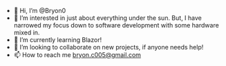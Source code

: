 - 👋 Hi, I’m @Bryon0
- 👀 I’m interested in just about everything under the sun. But, I have narrowed my focus down to software development with some hardware mixed in.
- 🌱 I’m currently learning Blazor!
- 💞️ I’m looking to collaborate on new projects, if anyone needs help!
- 📫 How to reach me bryon.c005@gmail.com

<!---
Bryon0/Bryon0 is a ✨ special ✨ repository because its `README.md` (this file) appears on your GitHub profile.
You can click the Preview link to take a look at your changes.
--->
